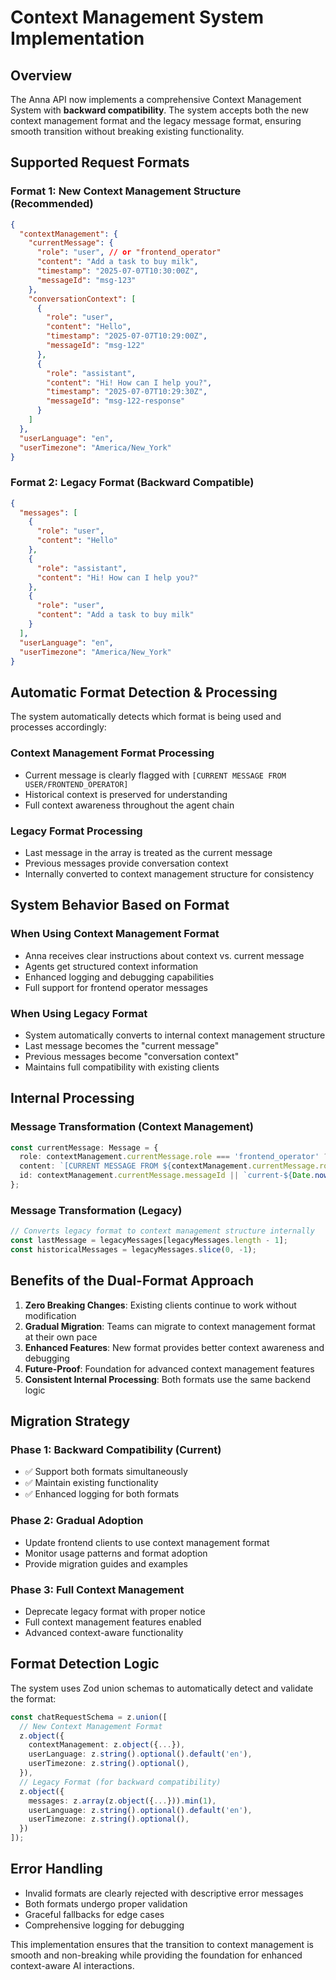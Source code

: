 # Context Management System Implementation

## Overview
The Anna API now implements a comprehensive Context Management System with **backward compatibility**. The system accepts both the new context management format and the legacy message format, ensuring smooth transition without breaking existing functionality.

## Supported Request Formats

### Format 1: New Context Management Structure (Recommended)
```json
{
  "contextManagement": {
    "currentMessage": {
      "role": "user", // or "frontend_operator"
      "content": "Add a task to buy milk",
      "timestamp": "2025-07-07T10:30:00Z",
      "messageId": "msg-123"
    },
    "conversationContext": [
      {
        "role": "user",
        "content": "Hello",
        "timestamp": "2025-07-07T10:29:00Z",
        "messageId": "msg-122"
      },
      {
        "role": "assistant",
        "content": "Hi! How can I help you?",
        "timestamp": "2025-07-07T10:29:30Z",
        "messageId": "msg-122-response"
      }
    ]
  },
  "userLanguage": "en",
  "userTimezone": "America/New_York"
}
```

### Format 2: Legacy Format (Backward Compatible)
```json
{
  "messages": [
    {
      "role": "user",
      "content": "Hello"
    },
    {
      "role": "assistant", 
      "content": "Hi! How can I help you?"
    },
    {
      "role": "user",
      "content": "Add a task to buy milk"
    }
  ],
  "userLanguage": "en",
  "userTimezone": "America/New_York"
}
```

## Automatic Format Detection & Processing

The system automatically detects which format is being used and processes accordingly:

### Context Management Format Processing
- Current message is clearly flagged with `[CURRENT MESSAGE FROM USER/FRONTEND_OPERATOR]`
- Historical context is preserved for understanding
- Full context awareness throughout the agent chain

### Legacy Format Processing  
- Last message in the array is treated as the current message
- Previous messages provide conversation context
- Internally converted to context management structure for consistency

## System Behavior Based on Format

### When Using Context Management Format
- Anna receives clear instructions about context vs. current message
- Agents get structured context information
- Enhanced logging and debugging capabilities
- Full support for frontend operator messages

### When Using Legacy Format
- System automatically converts to internal context management structure
- Last message becomes the "current message"  
- Previous messages become "conversation context"
- Maintains full compatibility with existing clients

## Internal Processing

### Message Transformation (Context Management)
```typescript
const currentMessage: Message = {
  role: contextManagement.currentMessage.role === 'frontend_operator' ? 'assistant' : 'user',
  content: `[CURRENT MESSAGE FROM ${contextManagement.currentMessage.role.toUpperCase()}]: ${contextManagement.currentMessage.content}`,
  id: contextManagement.currentMessage.messageId || `current-${Date.now()}`
};
```

### Message Transformation (Legacy)
```typescript
// Converts legacy format to context management structure internally
const lastMessage = legacyMessages[legacyMessages.length - 1];
const historicalMessages = legacyMessages.slice(0, -1);
```

## Benefits of the Dual-Format Approach

1. **Zero Breaking Changes**: Existing clients continue to work without modification
2. **Gradual Migration**: Teams can migrate to context management format at their own pace
3. **Enhanced Features**: New format provides better context awareness and debugging
4. **Future-Proof**: Foundation for advanced context management features
5. **Consistent Internal Processing**: Both formats use the same backend logic

## Migration Strategy

### Phase 1: Backward Compatibility (Current)
- ✅ Support both formats simultaneously
- ✅ Maintain existing functionality
- ✅ Enhanced logging for both formats

### Phase 2: Gradual Adoption
- Update frontend clients to use context management format
- Monitor usage patterns and format adoption
- Provide migration guides and examples

### Phase 3: Full Context Management
- Deprecate legacy format with proper notice
- Full context management features enabled
- Advanced context-aware functionality

## Format Detection Logic

The system uses Zod union schemas to automatically detect and validate the format:

```typescript
const chatRequestSchema = z.union([
  // New Context Management Format
  z.object({
    contextManagement: z.object({...}),
    userLanguage: z.string().optional().default('en'),
    userTimezone: z.string().optional(),
  }),
  // Legacy Format (for backward compatibility)  
  z.object({
    messages: z.array(z.object({...})).min(1),
    userLanguage: z.string().optional().default('en'),
    userTimezone: z.string().optional(),
  })
]);
```

## Error Handling

- Invalid formats are clearly rejected with descriptive error messages
- Both formats undergo proper validation
- Graceful fallbacks for edge cases
- Comprehensive logging for debugging

This implementation ensures that the transition to context management is smooth and non-breaking while providing the foundation for enhanced context-aware AI interactions.
